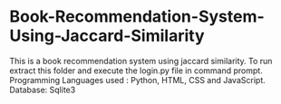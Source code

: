 # Book-Recommendation-System-Using-Jaccard-Similarity
This is a book recommendation system using jaccard similarity. To run extract this folder and execute the login.py file in command prompt.  Programming Languages used : Python, HTML, CSS and JavaScript. Database: Sqlite3  
